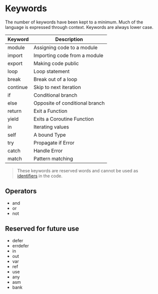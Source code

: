 # Keywords

The number of keywords have been kept to a minimum. Much of the language is expressed through context. Keywords are always lower case.

| Keyword | Description
|---|----
| module | Assigning code to a module
| import | Importing code from a module
| export | Making code public
| loop | Loop statement
| break | Break out of a loop
| continue | Skip to next iteration
| if | Conditional branch
| else | Opposite of conditional branch
| return | Exit a Function
| yield | Exits a Coroutine Function
| in | Iterating values
| self | A bound Type
| try | Propagate if Error
| catch | Handle Error
| match | Pattern matching

> These keywords are reserved words and cannot be used as [identifiers](identifiers.md) in the code.

## Operators

- and
- or
- not

## Reserved for future use

- defer
- errdefer
- in
- out
- var
- ref
- use
- any
- asm
- bank
